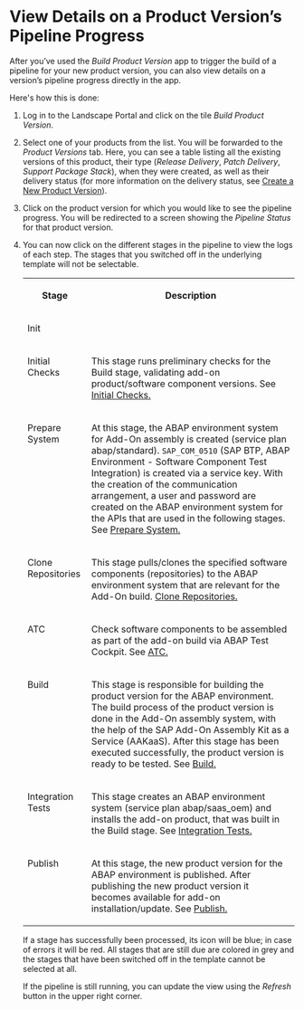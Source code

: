 <!-- loio7713509c184443bd9e06d86627568def -->

# View Details on a Product Version’s Pipeline Progress

After you’ve used the *Build Product Version* app to trigger the build of a pipeline for your new product version, you can also view details on a version’s pipeline progress directly in the app.

Here's how this is done:

1.  Log in to the Landscape Portal and click on the tile *Build Product Version*.

2.  Select one of your products from the list. You will be forwarded to the *Product Versions* tab. Here, you can see a table listing all the existing versions of this product, their type \(*Release Delivery*, *Patch Delivery*, *Support Package Stack*\), when they were created, as well as their delivery status \(for more information on the delivery status, see [Create a New Product Version](create-a-new-product-version-6efb524.md)\).

3.  Click on the product version for which you would like to see the pipeline progress. You will be redirected to a screen showing the *Pipeline Status* for that product version.

4.  You can now click on the different stages in the pipeline to view the logs of each step. The stages that you switched off in the underlying template will not be selectable.


    <table>
    <tr>
    <th valign="top">

    Stage


    
    </th>
    <th valign="top">

    Description


    
    </th>
    </tr>
    <tr>
    <td valign="top">
    
    Init


    
    </td>
    <td valign="top">
    
     


    
    </td>
    </tr>
    <tr>
    <td valign="top">
    
    Initial Checks


    
    </td>
    <td valign="top">
    
    This stage runs preliminary checks for the Build stage, validating add-on product/software component versions. See [Initial Checks.](https://www.project-piper.io/pipelines/abapEnvironment/stages/initialChecks/)


    
    </td>
    </tr>
    <tr>
    <td valign="top">
    
    Prepare System


    
    </td>
    <td valign="top">
    
    At this stage, the ABAP environment system for Add-On assembly is created \(service plan abap/standard\). `SAP_COM_0510` \(SAP BTP, ABAP Environment - Software Component Test Integration\) is created via a service key. With the creation of the communication arrangement, a user and password are created on the ABAP environment system for the APIs that are used in the following stages. See [Prepare System.](https://www.project-piper.io/pipelines/abapEnvironment/stages/prepareSystem/)


    
    </td>
    </tr>
    <tr>
    <td valign="top">
    
    Clone Repositories


    
    </td>
    <td valign="top">
    
    This stage pulls/clones the specified software components \(repositories\) to the ABAP environment system that are relevant for the Add-On build. [Clone Repositories.](https://www.project-piper.io/pipelines/abapEnvironment/stages/cloneRepositories/) 


    
    </td>
    </tr>
    <tr>
    <td valign="top">
    
    ATC


    
    </td>
    <td valign="top">
    
    Check software components to be assembled as part of the add-on build via ABAP Test Cockpit. See [ATC.](https://www.project-piper.io/pipelines/abapEnvironment/stages/test/#atc)


    
    </td>
    </tr>
    <tr>
    <td valign="top">
    
    Build


    
    </td>
    <td valign="top">
    
    This stage is responsible for building the product version for the ABAP environment. The build process of the product version is done in the Add-On assembly system, with the help of the SAP Add-On Assembly Kit as a Service \(AAKaaS\). After this stage has been executed successfully, the product version is ready to be tested. See [Build.](https://www.project-piper.io/pipelines/abapEnvironment/stages/build/)


    
    </td>
    </tr>
    <tr>
    <td valign="top">
    
    Integration Tests


    
    </td>
    <td valign="top">
    
    This stage creates an ABAP environment system \(service plan abap/saas\_oem\) and installs the add-on product, that was built in the Build stage. See [Integration Tests.](https://www.project-piper.io/pipelines/abapEnvironment/stages/integrationTest/)


    
    </td>
    </tr>
    <tr>
    <td valign="top">
    
    Publish


    
    </td>
    <td valign="top">
    
    At this stage, the new product version for the ABAP environment is published. After publishing the new product version it becomes available for add-on installation/update. See [Publish.](https://www.project-piper.io/pipelines/abapEnvironment/stages/publish/)


    
    </td>
    </tr>
    </table>
    
    If a stage has successfully been processed, its icon will be blue; in case of errors it will be red. All stages that are still due are colored in grey and the stages that have been switched off in the template cannot be selected at all.

    If the pipeline is still running, you can update the view using the *Refresh* button in the upper right corner.


